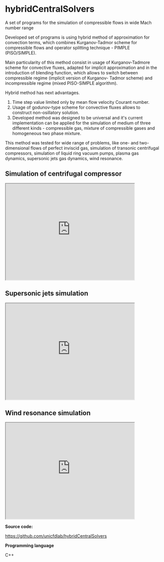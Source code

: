 hybridCentralSolvers
====================

A set of programs for the simulation of compressible flows in wide Mach number range

Developed set of programs is using hybrid method of approximation for convection terms,
which combines Kurganov-Tadmor scheme for compressible flows and operator splitting
technique - PIMPLE (PISO/SIMPLE).

Main particularity of this method consist in usage of Kurganov-Tadmore scheme for 
convective fluxes, adapted for implicit approximation and in the introduction of
blending function, which allows to switch between compressible regime (implicit version of Kurganov-
Tadmor scheme) and incompressible regime (mixed PISO-SIMPLE algorithm).

Hybrid method has next advantages.

1. Time step value limited only by mean flow velocity Courant number.
2. Usage of godunov-type scheme for convective fluxes allows to construct non-osillatory 
solution.
3. Developed method was designed to be universal and it's current implementation
can be applied for the simulation of medium of three different kinds - 
compressible gas, mixture of compressible gases and homogeneous two phase mixture.

This method was tested for wide range of problems, like one- and two- dimensional
flows of perfect inviscid gas, simulation of transonic centrifugal compressors,
simulation of liquid ring vacuum pumps, plasma gas dynamics, supersonic jets
gas dynamics, wind resonance.

Simulation of centrifugal compressor
------------------------------------

<iframe width="420" height="315"
src="https://www.youtube.com/embed/Egf8vtIGJL8">
</iframe>

Supersonic jets simulation
--------------------------

<iframe width="420" height="315"
src="https://www.youtube.com/embed/QgtsqaMp6dw">
</iframe>

Wind resonance simulation
-------------------------

<iframe width="420" height="315"
src="https://www.youtube.com/embed/tosM8sNfkho">
</iframe>

**Source code:**

<https://github.com/unicfdlab/hybridCentralSolvers>

**Programming language**

C++

